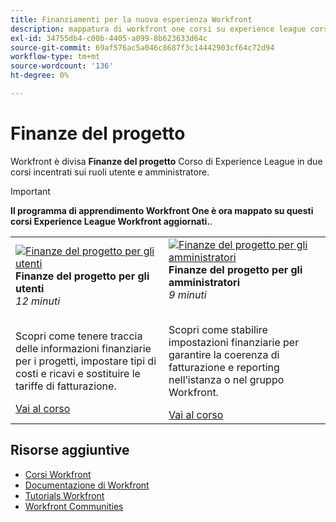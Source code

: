 ```yaml
---
title: Finanziamenti per la nuova esperienza Workfront
description: mappatura di workfront one corsi su experience league corsi
exl-id: 34755db4-c00b-4405-a099-8b623633d64c
source-git-commit: 69af576ac5a046c8687f3c14442903cf64c72d94
workflow-type: tm+mt
source-wordcount: '136'
ht-degree: 0%

---
```


# Finanze del progetto

Workfront è divisa **Finanze del progetto** Corso di Experience League in due corsi incentrati sui ruoli utente e amministratore.

>[!IMPORTANT]
>
>**Il programma di apprendimento Workfront One è ora mappato su questi corsi Experience League Workfront aggiornati.**.

<table>
  <tr>
   <td>
      <a href="https://experienceleague.adobe.com/docs/courses/using/workfront-u-1-2023-1-finances.html">
      <img alt="Finanze del progetto per gli utenti" src="https://cdn.experienceleague.adobe.com/thumb/project-finances-for-users.png"/>
      </a>
      <div>
         <strong>Finanze del progetto per gli utenti</strong></a>         
         <br/><em>12 minuti</em>
      </div>
      <p>
        <br/>
         Scopri come tenere traccia delle informazioni finanziarie per i progetti, impostare tipi di costi e ricavi e sostituire le tariffe di fatturazione.
      </p>
      <a  rel="noreferrer" target="_blank" href="https://experienceleague.adobe.com/docs/courses/using/workfront-u-1-2023-1-finances.html" class="spectrum-Button spectrum-Button--primary spectrum-Button--sizeM">
      <span class="spectrum-Button-label has-no-wrap has-text-weight-bold">Vai al corso</span>
      </a>
   </td>
      <td>
      <a href="https://experienceleague.adobe.com/docs/courses/using/workfront-a-1-2023-1-finances.html">
      <img alt="Finanze del progetto per gli amministratori" src="https://cdn.experienceleague.adobe.com/thumb/project-finances-for-administrators.png"/>
      </a>
      <div>
         <strong>Finanze del progetto per gli amministratori</strong></a>         
         <br/><em>9 minuti</em>
      </div>
      <p>
        <br/>
         Scopri come stabilire impostazioni finanziarie per garantire la coerenza di fatturazione e reporting nell’istanza o nel gruppo Workfront.
      </p>
      <a  rel="noreferrer" target="_blank" href="https://experienceleague.adobe.com/docs/courses/using/workfront-a-1-2023-1-finances.html" class="spectrum-Button spectrum-Button--primary spectrum-Button--sizeM">
      <span class="spectrum-Button-label has-no-wrap has-text-weight-bold">Vai al corso</span>
      </a>
   </td>
  </tr>

</table>

## Risorse aggiuntive

* [Corsi Workfront](https://experienceleague.adobe.com/?lang=en&amp;Solution=Workfront#courses)
* [Documentazione di Workfront](https://experienceleague.adobe.com/docs/workfront.html)
* [Tutorials Workfront](https://experienceleague.adobe.com/docs/workfront-learn/tutorials-workfront/home.html)
* [Workfront Communities](https://experienceleaguecommunities.adobe.com/t5/workfront/ct-p/workfront)


